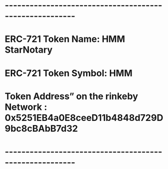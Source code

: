 
# -------------------------------------------------------
 # ERC-721 Token Name: HMM StarNotary
 # ERC-721 Token Symbol: HMM
 # Token Address” on the rinkeby Network : 0x5251EB4a0E8ceeD11b4848d729D9bc8cBAbB7d32	
 # -------------------------------------------------------

